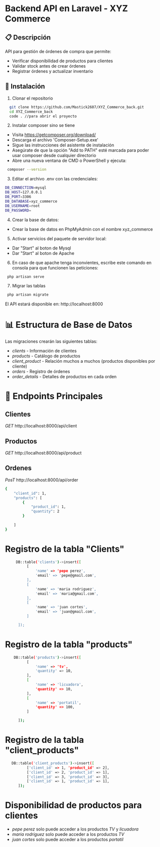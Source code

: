 
# Backend API en Laravel - XYZ Commerce


## 📋 Descripción

API para gestión de órdenes de compra que permite:

- Verificar disponibilidad de productos para clientes
- Validar stock antes de crear órdenes
- Registrar órdenes y actualizar inventario


## 🚀 Instalación

1. Clonar el repositorio

```bash
  git clone https://github.com/Mastick2607/XYZ_Commerce_back.git
  cd XYZ_Commerce_back
  code . //para abrir el proyecto
```

2. Instalar composer sino se tiene

- Visita https://getcomposer.org/download/
- Descarga el archivo 'Composer-Setup.exe'
- Sigue las instrucciones del asistente de instalación
- Asegúrate de que la opción "Add to PATH" esté marcada para poder usar composer desde cualquier directorio
- Abre una nueva ventana de CMD o PowerShell y ejecuta:

```bash
 composer --version
```
3. Editar el archivo .env con las credenciales:


```bash
DB_CONNECTION=mysql
DB_HOST=127.0.0.1
DB_PORT=3306
DB_DATABASE=xyz_commerce
DB_USERNAME=root
DB_PASSWORD=
```
4. Crear la base de datos:
- Crear la base de datos en PhpMyAdmin con el nombre xyz_commerce

5. Activar servicios del paquete de servidor local:

- Dar "Start" al boton de Mysql
- Dar "Start" al boton de Apache

6. En caso de que apache tenga inconvientes, escribe este comando en consola para que funcionen las peticiones:

```bash
 php artisan serve
```
7. Migrar las tablas
```bash
 php artisan migrate
```
El API estará disponible en: http://localhost:8000

# 📊 Estructura de Base de Datos
Las migraciones crearán las siguientes tablas:
- *clients* - Información de clientes
- *products* - Catálogo de productos
- *client_product* - Relación muchos a muchos (productos disponibles por cliente)
- *orders* - Registro de órdenes
- *order_details* - Detalles de productos en cada orden


# 🔌 Endpoints Principales

## Clientes
*GET*  http://localhost:8000/api/client 

## Productos
*GET*  http://localhost:8000/api/product 

## Ordenes
*PosT*  http://localhost:8000/api/order

```bash
{
    "client_id": 1,
    "products": [
        {
            "product_id": 1,
            "quantity": 2
        }
       
    ]
}
```
# Registro de la tabla "Clients"

  ```bash
       DB::table('clients')->insert([
            [
                'name' => 'pepe perez',
                'email' => 'pepe@gmail.com',
            ],
            [
                'name' => 'maria rodriguez',
                'email' => 'maria@gmail.com',
            ],
            [
                'name' => 'juan cortes',
                'email' => 'juan@gmail.com',
            ]

        ]);
```          

# Registro de la tabla "products"

  ```bash
      DB::table('products')->insert([
            [
                'name' => 'tv',
                'quantity' => 10,
            ],
            [
                'name' => 'licuadora',
                'quantity' => 10,
            ],
            [
                'name' => 'portatil',
                'quantity' => 100,
            ]

        ]);
```  


# Registro de la tabla "client_products"

  ```bash
     DB::table('client_products')->insert([
            ['client_id' => 1, 'product_id' => 2],
            ['client_id' => 2, 'product_id' => 1],
            ['client_id' => 3, 'product_id' => 3],
            ['client_id' => 1, 'product_id' => 1],
        ]);
```  

# Disponibilidad de productos para clientes

- *pepe perez* solo puede acceder a los productos *TV* y *licuadora*
- *maria rodriguez* solo puede acceder a los productos *TV* 
- *juan cortes* solo puede acceder a los productos *portatil*